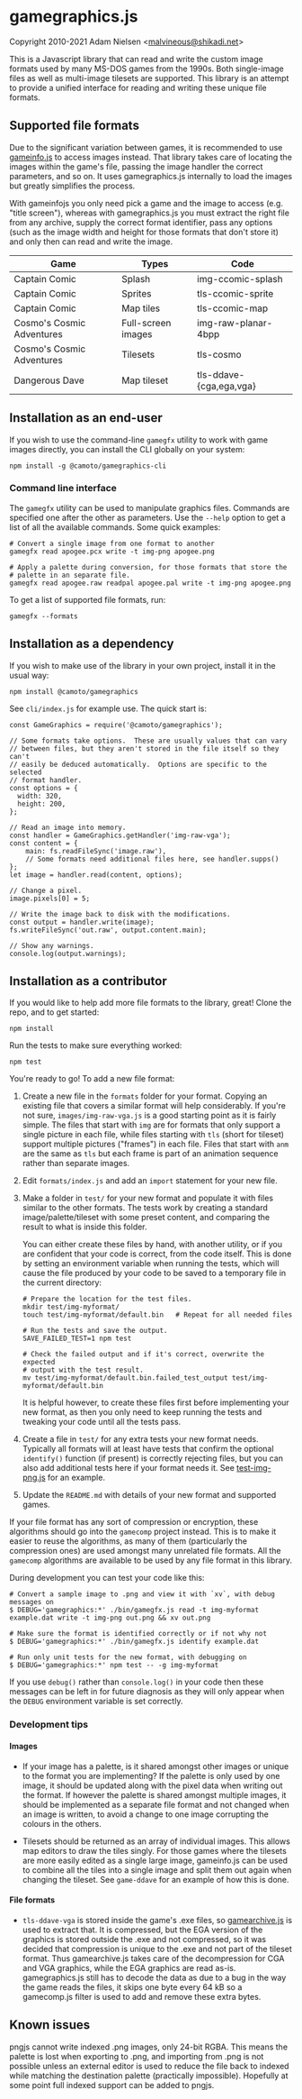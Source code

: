 # gamegraphics.js
Copyright 2010-2021 Adam Nielsen <<malvineous@shikadi.net>>  

This is a Javascript library that can read and write the custom image formats
used by many MS-DOS games from the 1990s.  Both single-image files as well as
multi-image tilesets are supported.  This library is an attempt to provide a
unified interface for reading and writing these unique file formats.

## Supported file formats

Due to the significant variation between games, it is recommended to use
[gameinfo.js](https://github.com/Malvineous/gameinfojs) to access images
instead.  That library takes care of locating the images within the game's file,
passing the image handler the correct parameters, and so on.  It uses
gamegraphics.js internally to load the images but greatly simplifies the
process.

With gameinfojs you only need pick a game and the image to access (e.g. "title
screen"), whereas with gamegraphics.js you must extract the right file from any
archive, supply the correct format identifier, pass any options (such as the
image width and height for those formats that don't store it) and only then can
read and write the image.

| Game                      | Types                  | Code                    |
|---------------------------|------------------------|-------------------------|
| Captain Comic             | Splash                 | img-ccomic-splash       |
| Captain Comic             | Sprites                | tls-ccomic-sprite       |
| Captain Comic             | Map tiles              | tls-ccomic-map          |
| Cosmo's Cosmic Adventures | Full-screen images     | img-raw-planar-4bpp     |
| Cosmo's Cosmic Adventures | Tilesets               | tls-cosmo               |
| Dangerous Dave            | Map tileset            | tls-ddave-{cga,ega,vga} |

## Installation as an end-user

If you wish to use the command-line `gamegfx` utility to work with game images
directly, you can install the CLI globally on your system:

    npm install -g @camoto/gamegraphics-cli

### Command line interface

The `gamegfx` utility can be used to manipulate graphics files.  Commands are
specified one after the other as parameters.  Use the `--help` option to get a
list of all the available commands.  Some quick examples:

    # Convert a single image from one format to another
    gamegfx read apogee.pcx write -t img-png apogee.png
    
    # Apply a palette during conversion, for those formats that store the
    # palette in an separate file.
    gamegfx read apogee.raw readpal apogee.pal write -t img-png apogee.png

To get a list of supported file formats, run:

    gamegfx --formats

## Installation as a dependency

If you wish to make use of the library in your own project, install it
in the usual way:

    npm install @camoto/gamegraphics

See `cli/index.js` for example use.  The quick start is:

    const GameGraphics = require('@camoto/gamegraphics');
    
    // Some formats take options.  These are usually values that can vary
    // between files, but they aren't stored in the file itself so they can't
    // easily be deduced automatically.  Options are specific to the selected
    // format handler.
    const options = {
      width: 320,
      height: 200,
    };
    
    // Read an image into memory.
    const handler = GameGraphics.getHandler('img-raw-vga');
    const content = {
        main: fs.readFileSync('image.raw'),
        // Some formats need additional files here, see handler.supps()
    };
    let image = handler.read(content, options);
    
    // Change a pixel.
    image.pixels[0] = 5;
    
    // Write the image back to disk with the modifications.
    const output = handler.write(image);
    fs.writeFileSync('out.raw', output.content.main);
    
    // Show any warnings.
    console.log(output.warnings);

## Installation as a contributor

If you would like to help add more file formats to the library, great!
Clone the repo, and to get started:

    npm install

Run the tests to make sure everything worked:

    npm test

You're ready to go!  To add a new file format:

 1. Create a new file in the `formats` folder for your format.  Copying an
    existing file that covers a similar format will help considerably.  If
    you're not sure, `images/img-raw-vga.js` is a good starting point as it is
    fairly simple.  The files that start with `img` are for formats that only
    support a single picture in each file, while files starting with `tls`
    (short for tileset) support multiple pictures ("frames") in each file.
    Files that start with `anm` are the same as `tls` but each frame is part
    of an animation sequence rather than separate images.
    
 2. Edit `formats/index.js` and add an `import` statement for your new file.
    
 3. Make a folder in `test/` for your new format and populate it with
    files similar to the other formats.  The tests work by creating
    a standard image/palette/tileset with some preset content, and
    comparing the result to what is inside this folder.
    
    You can either create these files by hand, with another utility, or if
    you are confident that your code is correct, from the code itself.  This is
    done by setting an environment variable when running the tests, which will
    cause the file produced by your code to be saved to a temporary file in the
    current directory:
    
        # Prepare the location for the test files.
        mkdir test/img-myformat/
        touch test/img-myformat/default.bin   # Repeat for all needed files
        
        # Run the tests and save the output.
        SAVE_FAILED_TEST=1 npm test
        
        # Check the failed output and if it's correct, overwrite the expected
        # output with the test result.
        mv test/img-myformat/default.bin.failed_test_output test/img-myformat/default.bin
    
    It is helpful however, to create these files first before implementing your
    new format, as then you only need to keep running the tests and tweaking
    your code until all the tests pass.
    
 4. Create a file in `test/` for any extra tests your new format needs.
    Typically all formats will at least have tests that confirm the optional
    `identify()` function (if present) is correctly rejecting files, but you
    can also add additional tests here if your format needs it.  See
    [test-img-png.js](test/test-img-png.js) for an example.
    
 5. Update the `README.md` with details of your new format and supported games.

If your file format has any sort of compression or encryption, these algorithms
should go into the `gamecomp` project instead.  This is to make it easier to
reuse the algorithms, as many of them (particularly the compression ones) are
used amongst many unrelated file formats.  All the `gamecomp` algorithms are
available to be used by any file format in this library.

During development you can test your code like this:

    # Convert a sample image to .png and view it with `xv`, with debug messages on
    $ DEBUG='gamegraphics:*' ./bin/gamegfx.js read -t img-myformat example.dat write -t img-png out.png && xv out.png

    # Make sure the format is identified correctly or if not why not
    $ DEBUG='gamegraphics:*' ./bin/gamegfx.js identify example.dat

    # Run only unit tests for the new format, with debugging on
    $ DEBUG='gamegraphics:*' npm test -- -g img-myformat

If you use `debug()` rather than `console.log()` in your code then these
messages can be left in for future diagnosis as they will only appear when the
`DEBUG` environment variable is set correctly.

### Development tips

#### Images

 * If your image has a palette, is it shared amongst other images or unique to
   the format you are implementing?  If the palette is only used by one image,
   it should be updated along with the pixel data when writing out the format.
   If however the palette is shared amongst multiple images, it should be
   implemented as a separate file format and not changed when an image is
   written, to avoid a change to one image corrupting the colours in the others.

 * Tilesets should be returned as an array of individual images.  This allows
   map editors to draw the tiles singly.  For those games where the tilesets
   are more easily edited as a single large image, gameinfo.js can be used to
   combine all the tiles into a single image and split them out again when
   changing the tileset.  See `game-ddave` for an example of how this is done.

#### File formats

 * `tls-ddave-vga` is stored inside the game's .exe files, so
   [gamearchive.js](https://github.com/Malvineous/gamearchivejs) is used to
   extract that.  It is compressed, but the EGA version of the graphics is
   stored outside the .exe and not compressed, so it was decided that
   compression is unique to the .exe and not part of the tileset format.  Thus
   gamearchive.js takes care of the decompression for CGA and VGA graphics,
   while the EGA graphics are read as-is.  gamegraphics.js still has to decode
   the data as due to a bug in the way the game reads the files, it skips one
   byte every 64 kB so a gamecomp.js filter is used to add and remove these
   extra bytes.

## Known issues

pngjs cannot write indexed .png images, only 24-bit RGBA.  This means the
palette is lost when exporting to .png, and importing from .png is not possible
unless an external editor is used to reduce the file back to indexed while
matching the destination palette (practically impossible).  Hopefully at some
point full indexed support can be added to pngjs.
